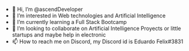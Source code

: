 - 👋 Hi, I’m @ascendDeveloper
- 👀 I’m interested in Web technologies and Artificial Intelligence
- 🌱 I’m currently learning a Full Stack Bootcamp
- 💞️ I’m looking to collaborate on Artificial Intelligence Proyects or little startups and maybe help in electronic
- 📫 How to reach me on Discord, my Discord id is Eduardo Felix#3831 

<!---
ascendDeveloper/ascendDeveloper is a ✨ special ✨ repository because its `README.md` (this file) appears on your GitHub profile.
You can click the Preview link to take a look at your changes.
--->

